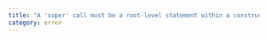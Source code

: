 ```yaml
---
title: "A 'super' call must be a root-level statement within a constructor of a derived class that contains initialized properties, parameter properties, or private identifiers."
category: error
---
```

